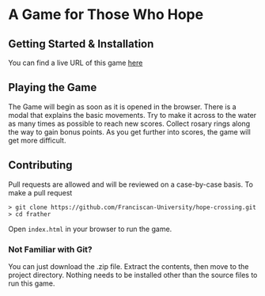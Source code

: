 # A Game for Those Who Hope

## Getting Started & Installation

You can find a live URL of this game [here](https://franciscan-university.github.io/hope-crossing/)

## Playing the Game
The Game will begin as soon as it is opened in the browser. There is a modal that explains the basic movements. Try to make it across to the water as many times as possible to reach new scores. Collect rosary rings along the way to gain bonus points.
As you get further into scores, the game will get more difficult.

## Contributing

Pull requests are allowed and will be reviewed on a case-by-case basis. To make a pull request

```
> git clone https://github.com/Franciscan-University/hope-crossing.git
> cd frather
```
Open `index.html` in your browser to run the game.

### Not Familiar with Git?
You can just download the .zip file. Extract the contents, then move to the project directory. Nothing needs to be installed other than the source files to run this game.
